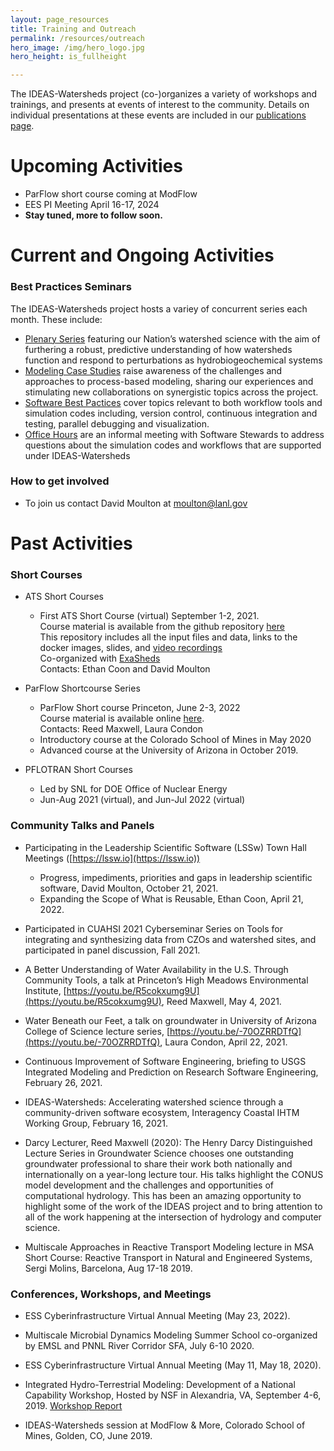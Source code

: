 ```yaml
---
layout: page_resources
title: Training and Outreach
permalink: /resources/outreach
hero_image: /img/hero_logo.jpg
hero_height: is_fullheight

---
```


The IDEAS-Watersheds project (co-)organizes a variety of workshops and trainings, and presents at events of interest to the community. Details on individual presentations at these events are included in our [publications page](/publications).

# Upcoming Activities

* ParFlow short course coming at ModFlow
* EES PI Meeting April 16-17, 2024
* **Stay tuned, more to follow soon.** 

# Current and Ongoing Activities

### Best Practices Seminars

The IDEAS-Watersheds project hosts a variey of concurrent series each month. These include:

* [Plenary Series](plenary.md) featuring our Nation’s watershed science with the aim of furthering a robust, predictive understanding of how watersheds function and respond to perturbations as hydrobiogeochemical systems
* [Modeling Case Studies](seminars.md) raise awareness of the challenges and approaches to process-based modeling, sharing our experiences and stimulating new collaborations on synergistic topics across the project.
* [Software Best Pactices](seminars.md) cover topics relevant to both workflow tools and simulation codes including, version control, continuous integration and testing, parallel debugging and visualization.
* [Office Hours](seminars.md) are an informal meeting with Software Stewards to address questions about the simulation codes and workflows that are supported under IDEAS-Watersheds

### How to get involved

* To join us contact David Moulton at [moulton@lanl.gov](mailto:moulton@lanl.gov)

# Past Activities

### Short Courses

* ATS Short Courses 
  * First ATS Short Course (virtual) September 1-2, 2021. <br>
    Course material is available from the github repository
    [here](https://github.com/amanzi/ats-short-course) <br>
    This repository includes all the input files and data, links to the docker images, slides, and 
    [video recordings](https://www.youtube.com/playlist?list=PLisa2eqmVBFZ1mpoYqNmtFUy7yR9RaFks) <br>
    Co-organized with [ExaSheds](http://exasheds.org) <br>
    Contacts: Ethan Coon and David Moulton

* ParFlow Shortcourse Series
  * ParFlow Short course Princeton, June 2-3, 2022 <br>
   	Course material is available online [here](https://igwmc.princeton.edu/modflow/courses-and-more/#integrated-simulation). <br>
    Contacts: Reed Maxwell, Laura Condon
  * Introductory course at the Colorado School of Mines in May 2020 
  * Advanced course at the University of Arizona in October 2019. 

* PFLOTRAN Short Courses
  *	Led by SNL for DOE Office of Nuclear Energy
  * Jun-Aug 2021 (virtual), and Jun-Jul 2022 (virtual)

### Community Talks and Panels

* Participating in the Leadership Scientific Software (LSSw) Town Hall
  Meetings ([https://lssw.io](https://lssw.io))
  * Progress, impediments, priorities and gaps in leadership
    scientific software, David Moulton, October 21, 2021.
  * Expanding the Scope of What is Reusable, Ethan Coon, April 21, 2022.

* Participated in CUAHSI 2021 Cyberseminar Series on Tools for
  integrating and synthesizing data from CZOs and watershed sites, and
  participated in panel discussion, Fall 2021.

* A Better Understanding of Water Availability in the U.S. Through
  Community Tools, a talk at Princeton’s High Meadows Environmental
  Institute, 
  [https://youtu.be/R5cokxumg9U](https://youtu.be/R5cokxumg9U), 
  Reed Maxwell, May 4, 2021.
* Water Beneath our Feet, a talk on groundwater in University of
  Arizona College of Science lecture series,
  [https://youtu.be/-70OZRRDTfQ](https://youtu.be/-70OZRRDTfQ), 
  Laura Condon, April 22, 2021.

* Continuous Improvement of Software Engineering, briefing to USGS
  Integrated Modeling and Prediction on Research Software Engineering,
  February 26, 2021.

* IDEAS-Watersheds: Accelerating watershed science through a
  community-driven software ecosystem, Interagency Coastal IHTM
  Working Group, February 16, 2021.

* Darcy Lecturer, Reed Maxwell (2020): The Henry Darcy Distinguished
  Lecture Series in Groundwater Science chooses one outstanding
  groundwater professional to share their work both nationally and
  internationally on a year-long lecture tour. His talks highlight the
  CONUS model development and the challenges and opportunities of
  computational hydrology.  This has been an amazing opportunity to
  highlight some of the work of the IDEAS project and to bring
  attention to all of the work happening at the intersection of
  hydrology and computer science.

* Multiscale Approaches in Reactive Transport Modeling lecture in MSA
  Short Course: Reactive Transport in Natural and Engineered Systems,
  Sergi Molins, Barcelona, Aug 17-18 2019.

### Conferences, Workshops, and Meetings

* ESS Cyberinfrastructure Virtual Annual Meeting (May 23, 2022). 

* Multiscale Microbial Dynamics Modeling Summer School co-organized by
  EMSL and PNNL River Corridor SFA, July 6-10 2020.

* ESS Cyberinfrastructure Virtual Annual Meeting (May 11, May 18, 2020).

* Integrated Hydro-Terrestrial Modeling: Development of a National
  Capability Workshop, Hosted by NSF in Alexandria, VA, September 4-6, 2019. 
  [Workshop Report](https://data.pnnl.gov/group/nodes/publication/13277)

* IDEAS-Watersheds session at ModFlow & More, Colorado School of
  Mines, Golden, CO, June 2019.






